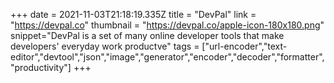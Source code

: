 +++
date = 2021-11-03T21:18:19.335Z
title = "DevPal"
link = "https://devpal.co"
thumbnail = "https://devpal.co/apple-icon-180x180.png"
snippet="DevPal is a set of many online developer tools that make developers' everyday work productve"
tags = ["url-encoder","text-editor","devtool","json","image","generator","encoder","decoder","formatter","productivity"]
+++
